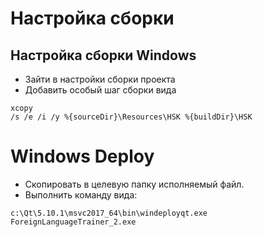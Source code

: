 # Настройка сборки
## Настройка сборки Windows

* Зайти в настройки сборки проекта
* Добавить особый шаг сборки вида
```
xcopy
/s /e /i /y %{sourceDir}\Resources\HSK %{buildDir}\HSK
```

# Windows Deploy

* Скопировать в целевую папку исполняемый файл.
* Выполнить команду вида:
```
c:\Qt\5.10.1\msvc2017_64\bin\windeployqt.exe ForeignLanguageTrainer_2.exe
```
